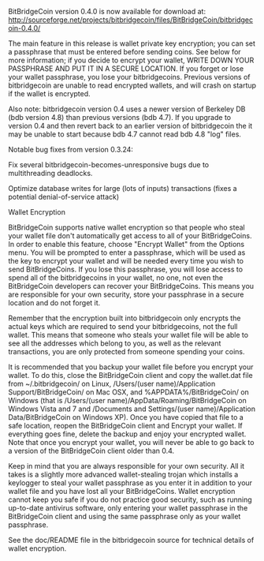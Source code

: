 BitBridgeCoin version 0.4.0 is now available for download at:
http://sourceforge.net/projects/bitbridgecoin/files/BitBridgeCoin/bitbridgecoin-0.4.0/

The main feature in this release is wallet private key encryption;
you can set a passphrase that must be entered before sending coins.
See below for more information; if you decide to encrypt your wallet,
WRITE DOWN YOUR PASSPHRASE AND PUT IT IN A SECURE LOCATION. If you
forget or lose your wallet passphrase, you lose your bitbridgecoins.
Previous versions of bitbridgecoin are unable to read encrypted wallets,
and will crash on startup if the wallet is encrypted.

Also note: bitbridgecoin version 0.4 uses a newer version of Berkeley DB
(bdb version 4.8) than previous versions (bdb 4.7). If you upgrade
to version 0.4 and then revert back to an earlier version of bitbridgecoin
the it may be unable to start because bdb 4.7 cannot read bdb 4.8
"log" files.


Notable bug fixes from version 0.3.24:

Fix several bitbridgecoin-becomes-unresponsive bugs due to multithreading
deadlocks.

Optimize database writes for large (lots of inputs) transactions
(fixes a potential denial-of-service attack)


Wallet Encryption

BitBridgeCoin supports native wallet encryption so that people who steal your
wallet file don't automatically get access to all of your BitBridgeCoins.
In order to enable this feature, choose "Encrypt Wallet" from the
Options menu.  You will be prompted to enter a passphrase, which
will be used as the key to encrypt your wallet and will be needed
every time you wish to send BitBridgeCoins.  If you lose this passphrase,
you will lose access to spend all of the bitbridgecoins in your wallet,
no one, not even the BitBridgeCoin developers can recover your BitBridgeCoins.
This means you are responsible for your own security, store your
passphrase in a secure location and do not forget it.

Remember that the encryption built into bitbridgecoin only encrypts the
actual keys which are required to send your bitbridgecoins, not the full
wallet.  This means that someone who steals your wallet file will
be able to see all the addresses which belong to you, as well as the
relevant transactions, you are only protected from someone spending
your coins.

It is recommended that you backup your wallet file before you
encrypt your wallet.  To do this, close the BitBridgeCoin client and
copy the wallet.dat file from ~/.bitbridgecoin/ on Linux, /Users/(user
name)/Application Support/BitBridgeCoin/ on Mac OSX, and %APPDATA%/BitBridgeCoin/
on Windows (that is /Users/(user name)/AppData/Roaming/BitBridgeCoin on
Windows Vista and 7 and /Documents and Settings/(user name)/Application
Data/BitBridgeCoin on Windows XP).  Once you have copied that file to a
safe location, reopen the BitBridgeCoin client and Encrypt your wallet.
If everything goes fine, delete the backup and enjoy your encrypted
wallet.  Note that once you encrypt your wallet, you will never be
able to go back to a version of the BitBridgeCoin client older than 0.4.

Keep in mind that you are always responsible for your own security.
All it takes is a slightly more advanced wallet-stealing trojan which
installs a keylogger to steal your wallet passphrase as you enter it
in addition to your wallet file and you have lost all your BitBridgeCoins.
Wallet encryption cannot keep you safe if you do not practice
good security, such as running up-to-date antivirus software, only
entering your wallet passphrase in the BitBridgeCoin client and using the
same passphrase only as your wallet passphrase.

See the doc/README file in the bitbridgecoin source for technical details
of wallet encryption.
